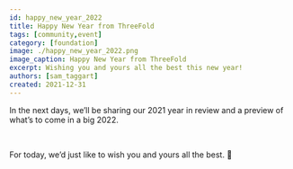 ```yaml
---
id: happy_new_year_2022
title: Happy New Year from ThreeFold
tags: [community,event]
category: [foundation]
image: ./happy_new_year_2022.png
image_caption: Happy New Year from ThreeFold
excerpt: Wishing you and yours all the best this new year!
authors: [sam_taggart]
created: 2021-12-31
---
```


In the next days, we’ll be sharing our 2021 year in review and a preview of what’s to come in a big 2022.

<br/>

For today, we’d just like to wish you and yours all the best. 🙏